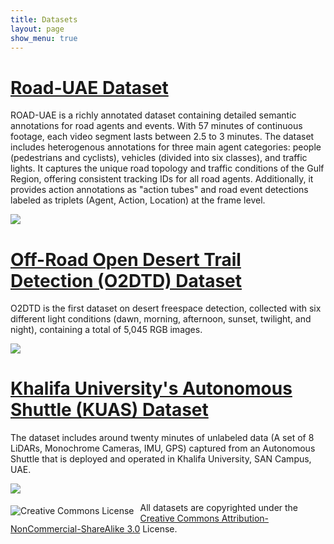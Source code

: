```yaml
---
title: Datasets
layout: page
show_menu: true
---
```

# [Road-UAE Dataset](https://avlab.io/emt-dataset/)
ROAD-UAE is a richly annotated dataset containing detailed semantic annotations for road agents and events. With 57 minutes of continuous footage, each video segment lasts between 2.5 to 3 minutes. The dataset includes heterogenous annotations for three main agent categories: people (pedestrians and cyclists), vehicles (divided into six classes), and traffic lights. It captures the unique road topology and traffic conditions of the Gulf Region, offering consistent tracking IDs for all road agents. Additionally, it provides action annotations as "action tubes" and road event detections labeled as triplets (Agent, Action, Location) at the frame level.

![](assets/img/road-uae.png)

# [Off-Road Open Desert Trail Detection (O2DTD) Dataset](datasets/offroad)
O2DTD is the first dataset on desert freespace detection, collected with six       different light conditions (dawn, morning, afternoon, sunset, twilight, and night), containing a total of 5,045 RGB images.

![](assets/O2DTD_Dataset_Demo_cropped.gif)

# [Khalifa University's Autonomous Shuttle (KUAS) Dataset](datasets/shuttle)
The dataset includes around twenty minutes of unlabeled data (A set of 8 LiDARs, Monochrome Cameras, IMU, GPS) captured from an Autonomous Shuttle that is deployed and operated in Khalifa University, SAN Campus, UAE.

![](/assets/KUAS_Dataset_cropped.png)


<img alt="Creative Commons License" style="border-width:0;float:left;margin-top:5px; margin-right:10px" src="http://i.creativecommons.org/l/by-nc-sa/3.0/88x31.png">All datasets  are copyrighted under the <a rel="license" href="http://creativecommons.org/licenses/by-nc-sa/3.0/">Creative Commons Attribution-NonCommercial-ShareAlike 3.0</a> License. 
